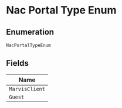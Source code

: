 
# Nac Portal Type Enum

## Enumeration

`NacPortalTypeEnum`

## Fields

| Name |
|  --- |
| `MarvisClient` |
| `Guest` |

